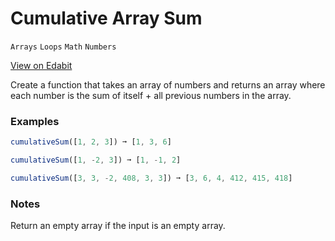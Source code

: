 # Cumulative Array Sum

`Arrays` `Loops` `Math` `Numbers`

[View on Edabit](https://edabit.com/challenge/77eH2ZqXqEjifotZM)

Create a function that takes an array of numbers and returns an array where each number is the sum of itself + all previous numbers in the array.

### Examples

```js
cumulativeSum([1, 2, 3]) ➞ [1, 3, 6]

cumulativeSum([1, -2, 3]) ➞ [1, -1, 2]

cumulativeSum([3, 3, -2, 408, 3, 3]) ➞ [3, 6, 4, 412, 415, 418]
```

### Notes

Return an empty array if the input is an empty array.
